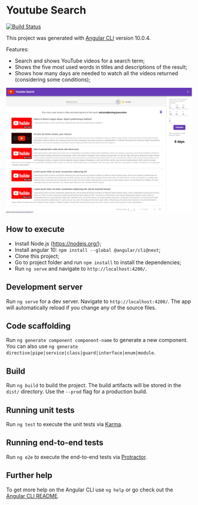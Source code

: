 # Youtube Search

[![Build Status](https://travis-ci.com/angevaldo/youtube-search.svg?branch=master)](https://travis-ci.com/angevaldo/youtube-search)

This project was generated with [Angular CLI](https://github.com/angular/angular-cli) version 10.0.4.

Features:
- Search and shows YouTube videos for a search term;
- Shows the five most used words in titles and descriptions of the result;
- Shows how many days are needed to watch all the vídeos returned (considering some conditions);

![print](https://github.com/angevaldo/youtube-search/blob/master/src/assets/images/print.png?raw=true)

## How to execute

- Install Node.js (https://nodejs.org/);
- Install angular 10: `npm install --global @angular/cli@next`;
- Clone this project;
- Go to project folder and run `npm install` to install the dependencies;
- Run `ng serve` and navigate to `http://localhost:4200/`.

## Development server

Run `ng serve` for a dev server. Navigate to `http://localhost:4200/`. The app will automatically reload if you change any of the source files.

## Code scaffolding

Run `ng generate component component-name` to generate a new component. You can also use `ng generate directive|pipe|service|class|guard|interface|enum|module`.

## Build

Run `ng build` to build the project. The build artifacts will be stored in the `dist/` directory. Use the `--prod` flag for a production build.

## Running unit tests

Run `ng test` to execute the unit tests via [Karma](https://karma-runner.github.io).

## Running end-to-end tests

Run `ng e2e` to execute the end-to-end tests via [Protractor](http://www.protractortest.org/).

## Further help

To get more help on the Angular CLI use `ng help` or go check out the [Angular CLI README](https://github.com/angular/angular-cli/blob/master/README.md).
